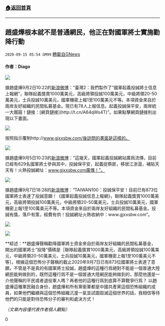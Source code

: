 ###  [:house:返回首頁](https://github.com/ourhimalayas/txt)
---

## 趙盛燁根本就不是普通網民，他正在對國軍將士實施勸降行動
`2020-09-15 05:54 GM99` [轉載自GNews](https://gnews.org/zh-hant/357041/)

#### **作者：Diago**

![](https://s3.amazonaws.com/gnews-media-offload/wp-content/uploads/2020/09/15052927/%E8%B5%B5%E7%9B%9B%E7%83%A8%E9%85%8D%E5%9B%BE%E4%BA%8C.jpg)

據趙盛燁9月2日10:22的[新浪微博](https://weibo.com/xodn?refer_flag=1005055014_)：“臺灣2：我們製作了“國軍起義投誠將士信息上報網”，聯隊起義獎賞1000萬美元，高級將領投誠100萬美元，中級將領20-50萬美元，士兵投誠10萬美元，國軍機密上報1至100萬美元不等。本項資金來自於兩岸友好組織的民間私募基金。現已有78人上報信息。起義投誠保平安，兩岸統一大團圓！鏈接：[網頁鏈接](http://t.cn/A64qWs4T)”。如果點擊網頁鏈接則出現以下畫面。

![](https://s3.amazonaws.com/gnews-media-offload/wp-content/uploads/2020/09/15052939/%E9%85%8D%E5%9B%BE1-1.png)

按照指示覆制http://www.gjxxsbw.com/後訪問的畫面是這樣的。

![](https://s3.amazonaws.com/gnews-media-offload/wp-content/uploads/2020/09/15052951/%E9%85%8D%E5%9B%BE2-1.jpg)

據趙盛燁9月5日10:23的[新浪微博](https://weibo.com/xodn)：“這幾天，國軍起義投誠網站廣爲流傳，目前已經有629名國軍將士參與其中，投誠保平安，起義捉蔡匪，移居江浙滬，補貼天天有！火熱投誠網址：www.gjxxsbw.com廣傳！”。

![](https://s3.amazonaws.com/gnews-media-offload/wp-content/uploads/2020/09/15053001/%E9%85%8D%E5%9B%BE3.png)

據趙盛燁9月7日18:28的[新浪微博](https://weibo.com/xodn?refer_flag=1005055013_)：“TAIWAN100：投誠保平安！目前已有873位國軍將士表達了投誠意願！《國軍起義投誠信息上報網》，聯隊起義獎賞1000萬美元，高級將領投誠100萬美元，中級將領20-50萬美元，士兵投誠10萬美元，國軍機密上報1至100萬美元不等。本項資金來自於兩岸友好組織的民間私募基金。投誠有獎，落戶有策，經費有供！投誠網址火熱收納中：www.gjxxsbw.com”。

![](https://s3.amazonaws.com/gnews-media-offload/wp-content/uploads/2020/09/15053014/%E9%85%8D%E5%9B%BE4-1.jpg)

![](https://s3.amazonaws.com/gnews-media-offload/wp-content/uploads/2020/09/15053026/%E9%85%8D%E5%9B%BE5-1.jpg)

**綜述：**趙盛燁聲稱勸降國軍將士資金來自於兩岸友好組織的民間私募基金，開出的國軍將士“投降”價碼是［聯隊起義獎賞1000萬美元，高級將領投誠100萬美元，中級將領20-50萬美元，士兵投誠10萬美元，國軍機密上報1至100萬美元不等］。根據這個恐怖分子聲稱的截止2020年9月7日已有873位國軍將士表達了意願，不管是不是真的有國軍將士投誠，趙盛燁的這種行爲絕對不能是一個普通大陸網民能夠做到的，既然這種行爲不是一個普通大陸網民能夠做到的，那麼他還是一介他聲稱的平民或者退役軍人嗎？再者他的這種行爲到底算不算戰爭行爲？
以趙盛燁這種軍民融合身份，趙盛燁和所有黨衛軍都是中國共產黨這個恐怖組織的成員，如果他們繼續與這個恐怖組織沆瀣一氣並試圖毀滅這個世界的話，我相信等待他們的只能是對待恐怖分子的審判和處決方式！

*（文章內容僅代表作者個人觀點）*

0
